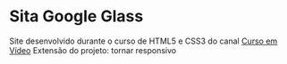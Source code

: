 # Sita Google Glass
Site desenvolvido durante o curso de HTML5 e CSS3 do canal [Curso em Vídeo](www.cursoemvideo.com)
Extensão do projeto: tornar responsivo
